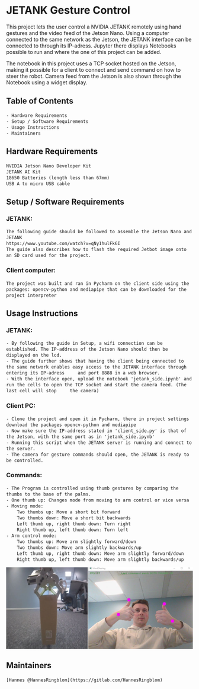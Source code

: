 # JETANK Gesture Control

This project lets the user control a NVIDIA JETANK remotely using hand gestures and the video feed of the Jetson Nano. Using a computer connected to the same network as the Jetson, the JETANK interface can be connected to through its IP-adress. Jupyter there displays Notebooks possible to run and where the one of this project can be added. 

The notebook in this project uses a TCP socket hosted on the Jetson, making it possible for a client to connect and send command on how to steer the robot. Camera feed from the Jetson is also shown through the Notebook using a widget display.

## Table of Contents

    - Hardware Requirements
    - Setup / Software Requirements
    - Usage Instructions
    - Maintainers

## Hardware Requirements

    NVIDIA Jetson Nano Developer Kit
    JETANK AI Kit
    18650 Batteries (length less than 67mm)
    USB A to micro USB cable

## Setup / Software Requirements 
    
### JETANK:
    The following guide should be followed to assemble the Jetson Nano and JETANK
    https://www.youtube.com/watch?v=qNy1hulFk6I
    The guide also describes how to flash the required Jetbot image onto an SD card used for the project.
    
### Client computer: 
    The project was built and ran in Pycharm on the client side using the packages: opencv-python and mediapipe that can be downloaded for the project interpreter

## Usage Instructions
    
### JETANK: 
    - By following the guide in Setup, a wifi connection can be established. The IP-address of the Jetson Nano should then be displayed on the lcd. 
    - The guide further shows that having the client being connected to the same network enables easy access to the JETANK interface through entering its IP-adress     and port 8888 in a web browser.
    - With the interface open, upload the notebook 'jetank_side.ipynb' and run the cells to open the TCP socket and start the camera feed. (The last cell will stop     the camera) 
    
### Client PC:
    - Clone the project and open it in Pycharm, there in project settings download the packages opencv-python and mediapipe
    - Now make sure the IP-address stated in 'client_side.py' is that of the Jetson, with the same port as in 'jetank_side.ipynb'
    - Running this script when the JETANK server is running and connect to the server.
    - The camera for gesture commands should open, the JETANK is ready to be controlled.
    
### Commands:
    - The Program is controlled using thumb gestures by comparing the thumbs to the base of the palms.
    - One thumb up: Changes mode from moving to arm control or vice versa
    - Moving mode: 
        Two thumbs up: Move a short bit forward
        Two thumbs down: Move a short bit backwards
        Left thumb up, right thumb down: Turn right
        Right thumb up, left thumb down: Turn left
    - Arm control mode: 
        Two thumbs up: Move arm slightly forward/down
        Two thumbs down: Move arm slightly backwards/up
        Left thumb up, right thumb down: Move arm slightly forward/down
        Right thumb up, left thumb down: Move arm slightly backwards/up

![](Example_image.JPG)

## Maintainers

    [Hannes @HannesRingblom](https://gitlab.com/HannesRingblom)
